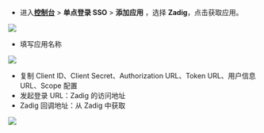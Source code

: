 <IntegrationDetailCard :title="`在 ${$localeConfig.brandName} 中创建应用`">

- 进入[**控制台**](https://console.genauth.ai) > **单点登录 SSO** > **添加应用** ，选择 **Zadig**，点击获取应用。

![](~@imagesZhCn/integration/zadig/1-1.png)

- 填写应用名称

![](~@imagesZhCn/integration/zadig/1-2.png)

- 复制 Client ID、Client Secret、Authorization URL、Token URL、用户信息 URL、Scope 配置
- 发起登录 URL：Zadig 的访问地址
- Zadig 回调地址：从 Zadig 中获取

![](~@imagesZhCn/integration/zadig/1-3.png)

</IntegrationDetailCard>
